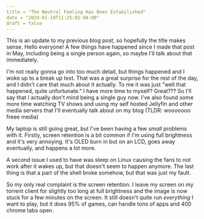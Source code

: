 ```yaml
---
title = "The Neutral Feeling Has Been Estabilished"
date = "2024-01-19T11:25:02-04:00"
draft = false
---
```


This is an update to my previous blog post, so hopefully the title
makes sense. Hello everyone! A few things have happened since I made that post in May,
including being a single person again, so maybe I'll talk about that
immediately.

I'm not really gonna go into too much detail, but things happened
and I woke up to a break up text. That was a great surprise for the rest
of the day, and I didn't care that much about it actually. To me it was just
"well that happened, quite unfortunate." I have more time to myself? Great???
So I'll say that I actually don't mind being a single guy now. I've also
found some more time watching TV shows and using my self hosted Jellyfin
and other media servers that I'll eventually talk about on my blog (TLDR: 
wooooooo freee media)

My laptop is still going great, but I've been having a few *small* problems with it.
Firstly, screen retention is a bit common if I'm using full brightness and it's
very annoying. It's OLED burn in but on an LCD, goes away eventually, and happens
a lot more.

A second issue I used to have was sleep on Linux causing the fans to not work after
it wakes up, but that doesn't seem to happen anymore. The last thing is that a part
of the shell broke somehow, but that was just my fault.

So my only real complaint is the screen retention. I leave my screen on my torrent
client for slightly too long at full brightness and the image is now stuck for a few
minutes on the screen. It still doesn't quite run *everything* I want to play,
but it does 95% of games, can handle tons of apps and 400 chrome tabs open.
